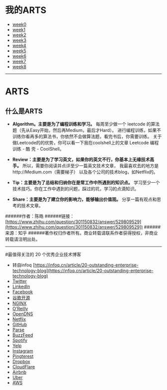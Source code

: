 # 我的ARTS
* [week0](src/week0/README.md)
* [week1](src/week1/README.md)
* [week2](src/week2/README.md)
* [week3](src/week3/README.md)
* [week4](src/week4/README.md)
* [week5](src/week5/README.md)
* [week6](src/week6/README.md)
* [week7](src/week7/README.md)
* [week8](src/week8/README.md)
***
# ARTS
## 什么是ARTS
* **Algorithm。主要是为了编程训练和学习。** 
每周至少做一个 leetcode 的算法题（先从Easy开始，然后再Medium，最后才Hard）。
进行编程训练，如果不训练你看再多的算法书，你依然不会做算法题，看完书后，你需要训练。
关于做Leetcode的的优势，你可以看一下我在coolshell上的文章 
Leetcode 编程训练 - 酷 壳 - CoolShell。
* **Review：主要是为了学习英文，如果你的英文不行，你基本上无缘技术高手。**
所以，需要你阅读并点评至少一篇英文技术文章，
我最喜欢去的地方是http://Medium.com（需要梯子）
以及各个公司的技术blog，如Netflix的。

* **Tip：主要是为了总结和归纳你在是常工作中所遇到的知识点。**
学习至少一个技术技巧。你在工作中遇到的问题，踩过的坑，学习的点滴知识。
* **Share：主要是为了建立你的影响力，能够输出价值观。**
分享一篇有观点和思考的技术文章。

######作者：陈皓
######链接：[https://www.zhihu.com/question/301150832/answer/529809529](https://www.zhihu.com/question/301150832/answer/529809529])
######来源：知乎
######著作权归作者所有。商业转载请联系作者获得授权，非商业转载请注明出处。
***
#最值得关注的 20 个优秀企业技术博客
* 转自infoq [https://infoq.cn/article/20-outstanding-enterprise-technology-blog](https://infoq.cn/article/20-outstanding-enterprise-technology-blog)
* [Twitter](https://blog.twitter.com/engineering/en_us.html)
* [LinkedIn](https://engineering.linkedin.com/)
* [Facebook](https://code.fb.com/)
* [谷歌开源](http://google-opensource.blogspot.hk/)
* [NGINX](https://www.nginx.com/blog/)
* [O’Reilly](http://radar.oreilly.com/)
* [OpenDNS](https://engineering.opendns.com/)
* [Netflix](http://techblog.netflix.com/)
* [GitHub](https://githubengineering.com/)
* [Parse](http://blog.parseplatform.org/)
* [BuzzFeed](http://www.buzzfeed.com/techblog)
* [Spotify](https://labs.spotify.com/)
* [Yelp](http://www.yelp.com/engineering)
* [Instagram](http://instagram-engineering.tumblr.com/)
* [Pingterest](https://engineering.pinterest.com/)
* [Dropbox](https://blogs.dropbox.com/tech/)
* [CloudFlare](https://blog.cloudflare.com/)
* [Airbnb](https://medium.com/airbnb-engineering)
* [Uber](https://eng.uber.com/)
* [AWS](https://aws.amazon.com/cn/blogs/aws/)

